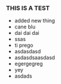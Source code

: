 ### THIS IS A TEST

- added new thing
- cane blu
- dai dai dai
- ssas
- ti prego
- asdasdasd
- asdasdsaasdasd
- egergegreg
- yey
- asdads